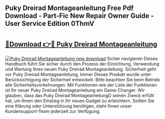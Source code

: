 ## Puky Dreirad Montageanleitung Free Pdf Download - Part-Fic New Repair Owner Guide - User Service Edition 0ThmV

# <h2><a href="http://df7fx2e.blite.top/?on=Puky+Dreirad+Montageanleitung">🔗Download 👉🔴 Puky Dreirad Montageanleitung</a></h2>

[![Puky Dreirad Montageanleitung new download](https://i.imgur.com/lujVjoI.png)](http://df7fx2e.blite.top/?on=Puky+Dreirad+Montageanleitung)
Sicher navigieren Dieses Handbuch führt Sie sicher durch den Prozess der Einrichtung, Verwendung und Wartung Ihres neuen Puky Dreirad Montageanleitung. Sicherheit geht vor Puky Dreirad Montageanleitung, Immer Dieses Produkt wurde unter Berücksichtigung der Sicherheit entwickelt. Bitte beachten Sie beim Betrieb alle Sicherheitsvorkehrungen. Mit Funktionen wie der Liste der Funktionen ist Ihr neuer Puky Dreirad Montageanleitung ein Game-Changer. Wir glauben, dass das Puky Dreirad MontageanleitungD seinen Zweck erfüllt hat, um Ihnen den Einstieg in Ihr neues Gadget zu erleichtern. Sollten Sie eine Klärung oder Unterstützung benötigen, steht Ihnen unser Kundensupport-Team jederzeit zur Verfügung.

